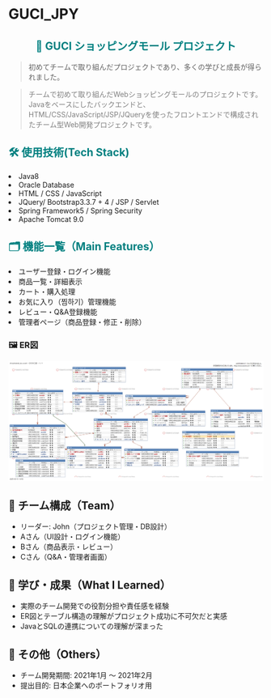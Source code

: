 # GUCI_JPY

<h2 align="center"><span style="color: teal;">🛒 GUCI ショッピングモール プロジェクト</span></h2>

<blockquote>
初めてチームで取り組んだプロジェクトであり、多くの学びと成長が得られました。
</blockquote>

<blockquote>
<span style="color: gray;">
チームで初めて取り組んだWebショッピングモールのプロジェクトです。
Javaをベースにしたバックエンドと、HTML/CSS/JavaScript/JSP/JQueryを使ったフロントエンドで構成されたチーム型Web開発プロジェクトです。
</span>
</blockquote>

<h2 align="left"><span style="color:teal;">🛠 使用技術(Tech Stack) </span></h2>
<li> Java8 </li>
<li> Oracle Database </li>
<li> HTML / CSS / JavaScript </li>
<li> JQuery/ Bootstrap3.3.7 + 4 / JSP / Servlet </li>
<li> Spring Framework5 / Spring Security </li>
<li> Apache Tomcat 9.0 </li>

<h2 align="left"><span style="color:teal;">🗂 機能一覧（Main Features）</span></h2> 
<li> ユーザー登録・ログイン機能　</li>
<li> 商品一覧・詳細表示 </li>
<li> カート・購入処理 </li>
<li> お気に入り（찜하기）管理機能 </li>
<li> レビュー・Q&A登録機能 </li>
<li> 管理者ページ（商品登録・修正・削除）</li>

<h3>🖼 ER図</h3>
<div align="center">
  <img src="doc/ERD_設計図_日本語版.png" width="700"/>
</div>

## 👥 チーム構成（Team）
- リーダー: John（プロジェクト管理・DB設計）
- Aさん（UI設計・ログイン機能）
- Bさん（商品表示・レビュー）
- Cさん（Q&A・管理者画面）

## 🧠 学び・成果（What I Learned）
- 実際のチーム開発での役割分担や責任感を経験
- ER図とテーブル構造の理解がプロジェクト成功に不可欠だと実感
- JavaとSQLの連携についての理解が深まった

## 📎 その他（Others）
- チーム開発期間: 2021年1月 ～ 2021年2月
- 提出目的: 日本企業へのポートフォリオ用








